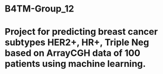 # B4TM-Group_12

# Project for predicting breast cancer subtypes HER2+, HR+, Triple Neg based on ArrayCGH data of 100 patients using machine learning.
